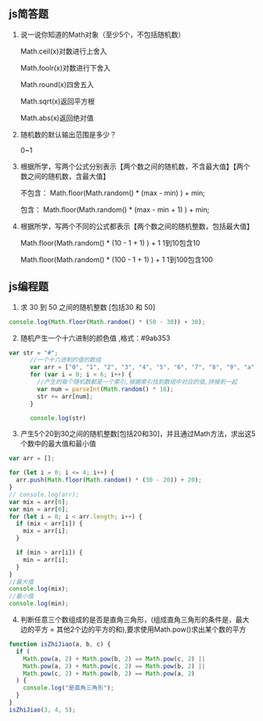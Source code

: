 
## js简答题

1. 说一说你知道的Math对象（至少5个，不包括随机数）

   Math.ceil(x)对数进行上舍入

   Math.foolr(x)对数进行下舍入

   Math.round(x)四舍五入

   Math.sqrt(x)返回平方根

   Math.abs(x)返回绝对值

2. 随机数的默认输出范围是多少？

   0~1

3. 根据所学，写两个公式分别表示【两个数之间的随机数，不含最大值】【两个数之间的随机数，含最大值】

   不包含： Math.floor(Math.random() * (max - min) ) + min; 

   包含： Math.floor(Math.random() * (max - min + 1) ) + min; 

4. 根据所学，写两个不同的公式都表示【两个数之间的随机整数，包括最大值】

    Math.floor(Math.random() * (10 - 1 + 1) ) + 1           1到10包含10

    Math.floor(Math.random() * (100 - 1 + 1) ) + 1           1到100包含100

## js编程题

1. 求 30 到 50 之间的随机整数 [包括30 和 50]
```js
console.log(Math.floor(Math.random() * (50 - 30)) + 30);
```


2. 随机产生一个十六进制的颜色值 ,格式：#9ab353
```js
var str = "#";
      //一个十六进制的值的数组
      var arr = ["0", "1", "2", "3", "4", "5", "6", "7", "8", "9", "a", "b", "c", "d", "e", "f"];
      for (var i = 0; i < 6; i++) {
        //产生的每个随机数都是一个索引,根据索引找到数组中对应的值,拼接到一起
        var num = parseInt(Math.random() * 16);
        str += arr[num];
      }

      console.log(str)
```


3. 产生5个20到30之间的随机整数[包括20和30]，并且通过Math方法，求出这5个数中的最大值和最小值
```js
var arr = [];

for (let i = 0; i <= 4; i++) {
  arr.push(Math.floor(Math.random() * (30 - 20)) + 20);
}
// console.log(arr);
var mix = arr[0];
var min = arr[0];
for (let i = 0; i < arr.length; i++) {
  if (mix < arr[i]) {
    mix = arr[i];
  }

  if (min > arr[i]) {
    min = arr[i];
  }
}
//最大值
console.log(mix);
//最小值
console.log(min);

```


4. 判断任意三个数组成的是否是直角三角形，(组成直角三角形的条件是，最大边的平方 = 其他2个边的平方的和),要求使用Math.pow()求出某个数的平方
```js
function isZhiJiao(a, b, c) {
  if (
    Math.pow(a, 2) + Math.pow(b, 2) == Math.pow(c, 2) ||
    Math.pow(a, 2) + Math.pow(c, 2) == Math.pow(b, 2) ||
    Math.pow(c, 2) + Math.pow(b, 2) == Math.pow(a, 2)
  ) {
    console.log("是直角三角形");
  }
}
isZhiJiao(3, 4, 5);
```
